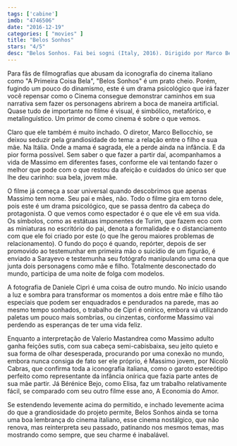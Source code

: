 ```yaml
---
tags: ['cabine']
imdb: "4746506"
date: "2016-12-19"
categories: [ "movies" ]
title: "Belos Sonhos"
stars: "4/5"
desc: "Belos Sonhos. Fai bei sogni (Italy, 2016). Dirigido por Marco Bellocchio. Escrito por Massimo Gramellini, Valia Santella, Edoardo Albinati, Marco Bellocchio. Com Bérénice Bejo (Elisa), Valerio Mastandrea (Massimo), Fabrizio Gifuni, Guido Caprino (Padre di Massimo), Barbara Ronchi (Madre di Massimo), Dario Dal Pero (Massimo adolescente), Nicolò Cabras (Massimo bambino), Emmanuelle Devos, Pier Giorgio Bellocchio."
---
```

Para fãs de filmografias que abusam da iconografia do cinema italiano como "A Primeira Coisa Bela", "Belos Sonhos" é um prato cheio. Porém, fugindo um pouco do dinamismo, este é um drama psicológico que irá fazer você repensar como o Cinema consegue demonstrar caminhos em sua narrativa sem fazer os personagens abrirem a boca de maneira artificial. Quase tudo de importante no filme é visual, é simbólico, metafórico, e metalinguístico. Um primor de como cinema é sobre o que vemos.

Claro que ele também é muito inchado. O diretor, Marco Bellocchio, se deixou seduzir pela grandiosidade do tema: a relação entre o filho e sua mãe. Na Itália. Onde a mama é sagrada, ele a perde ainda na infância. E da pior forma possível. Sem saber o que fazer a partir daí, acompanhamos a vida de Massimo em diferentes fases, conforme ele vai tentando fazer o melhor que pode com o que restou da afeição e cuidados do único ser que lhe deu carinho: sua bela, jovem mãe.

O filme já começa a soar universal quando descobrimos que apenas Massimo tem nome. Seu pai e mães, não. Todo o filme gira em torno dele, pois este é um drama psicológico, que se passa dentro da cabeça do protagonista. O que vemos como espectador é o que ele vê em sua vida. Os símbolos, como as estátuas imponentes de Turim, que fazem eco com as miniaturas no escritório do pai, denota a formalidade e o distanciamento com que ele foi criado por este (o que lhe gerou maiores problemas de relacionamento). O fundo do poço é quando, repórter, depois de ser promovido ao testemunhar em primeira mão o suicídio de um figurão, é enviado a Sarayevo e testemunha seu fotógrafo manipulando uma cena que junta dois personagens como mãe e filho. Totalmente desconectado do mundo, participa de uma noite de folga com modelos.

A fotografia de Daniele Ciprì é uma coisa de outro mundo. No início usando a luz e sombra para transformar os momentos a dois entre mãe e filho tão especiais que podem ser enquadrados e pendurados na parede, mas ao mesmo tempo sonhados, o trabalho de Ciprì é onírico, embora vá utilizando paletas um pouco mais sombrias, ou cinzentas, conforme Massimo vai perdendo as esperanças de ter uma vida feliz.

Enquanto a interpretação de Valerio Mastandrea como Massimo adulto ganha feições sutis, com sua cabeça semi-cabisbaixa, seu jeito quieto e sua forma de olhar desesperada, procurando por uma conexão no mundo, embora nunca consiga de fato ser ele próprio, é Massimo jovem, por Nicolò Cabras, que confirma toda a iconografia italiana, como o garoto estereótipo perfeito como representante da infância onírica que fazia parte antes de sua mãe partir. Já Bérénice Bejo, como Elisa, faz um trabalho relativamente fácil, se comparado com seu outro filme esse ano, A Economia do Amor.

Se estendendo levemente acima do permitido, e inchado levemente acima do que a grandiosidade do projeto permite, Belos Sonhos ainda se torna uma boa lembrança do cinema italiano, esse cinema nostálgico, que não renova, mas reinterpreta seu passado, patinando nos mesmos temas, mas mostrando como sempre, que seu charme é inabalável.

